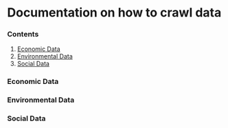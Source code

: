 # Documentation on how to crawl data

### Contents

1. [Economic Data](#Economic-Data)
2. [Environmental Data](#Environmental-Data)
3. [Social Data](#Social-Data)


### Economic Data

### Environmental Data 

### Social Data
